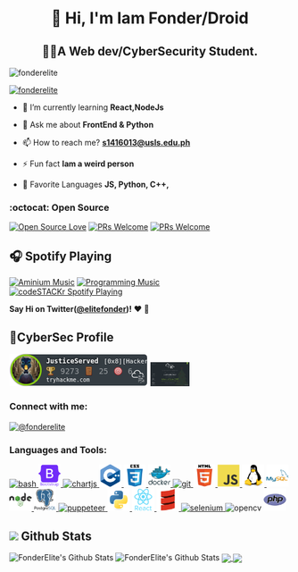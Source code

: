  <h1 align="center"> 👋 Hi, I'm  Iam Fonder/Droid</h1>
<h2 align="center">🕵️‍♂️A Web dev/CyberSecurity Student.</h3>

<p align="left"> <img src="https://komarev.com/ghpvc/?username=fonderelite&label=Profile%20views&color=0e75b6&style=flat" alt="fonderelite" /> </p>

<p align="left"> <a href="https://github.com/ryo-ma/github-profile-trophy"><img src="https://github-profile-trophy.vercel.app/?username=fonderelite" alt="fonderelite" /></a> </p>

- 🌱 I’m currently learning **React,NodeJs**

- 💬 Ask me about **FrontEnd & Python**

- 📫 How to reach me? **s1416013@usls.edu.ph**

- ⚡ Fun fact **Iam a weird person**

- 👾 Favorite Languages **JS, Python, C++,**

### :octocat: Open Source

[![Open Source Love](https://badges.frapsoft.com/os/v2/open-source.svg?v=103)](https://github.com/fonderelite) [![PRs Welcome](https://img.shields.io/badge/PRs-welcome-brightgreen.svg?style=flat&logo=github)](https://github.com/fonderelite) [![PRs Welcome](https://komarev.com/ghpvc/?username=fonderelite&label=Profile%20views&color=0e75b6&style=flat)](https://github.com/fonderelite)

 ## :headphones: Spotify Playing

[![Aminium Music](https://img.shields.io/badge/Aminium%20Music-%231DB954.svg?&style=for-the-badge&logo=spotify&logoColor=white)](https://open.spotify.com/playlist/68k4R2WLQ6mWSybS75OFaC#_=_) [![Programming Music](https://img.shields.io/badge/Programming%20Music-%231DB954.svg?&style=for-the-badge&logo=spotify&logoColor=white)](https://open.spotify.com/playlist/1FWq5Cu05LmtSHgFEXRnZO?si=FozGJF9nRXq2wTv_JpN2wQ)<br>
[<img src="https://now-playing-codestackr.vercel.app/api/spotify-playing" alt="codeSTACKr Spotify Playing" width="350" />](https://open.spotify.com/playlist/68k4R2WLQ6mWSybS75OFaC#_=_)

**Say Hi on Twitter([@elitefonder](https://twitter.com/elitefonder))!** :heart: 💬

## 🏁CyberSec Profile
<img src="JusticeServed.png" alt="TryHackMe">
<img src="THM-50CSIP19SL.png" width="70px">
<h3 align="left">Connect with me:</h3>
<p align="left">
<a href="https://twitter.com/@fonderelite" target="blank"><img align="center" src="https://cdn.jsdelivr.net/npm/simple-icons@3.0.1/icons/twitter.svg" alt="@fonderelite" height="30" width="40" /></a>
</p>

<h3 align="left">Languages and Tools:</h3>
<p align="left"> <a href="https://www.gnu.org/software/bash/" target="_blank"> <img src="https://www.vectorlogo.zone/logos/gnu_bash/gnu_bash-icon.svg" alt="bash" width="40" height="40"/> </a> <a href="https://getbootstrap.com" target="_blank"> <img src="https://raw.githubusercontent.com/devicons/devicon/master/icons/bootstrap/bootstrap-plain-wordmark.svg" alt="bootstrap" width="40" height="40"/> </a> <a href="https://www.chartjs.org" target="_blank"> <img src="https://www.chartjs.org/media/logo-title.svg" alt="chartjs" width="40" height="40"/> </a> <a href="https://www.w3schools.com/cpp/" target="_blank"> <img src="https://raw.githubusercontent.com/devicons/devicon/master/icons/cplusplus/cplusplus-original.svg" alt="cplusplus" width="40" height="40"/> </a> <a href="https://www.w3schools.com/css/" target="_blank"> <img src="https://raw.githubusercontent.com/devicons/devicon/master/icons/css3/css3-original-wordmark.svg" alt="css3" width="40" height="40"/> </a> <a href="https://www.docker.com/" target="_blank"> <img src="https://raw.githubusercontent.com/devicons/devicon/master/icons/docker/docker-original-wordmark.svg" alt="docker" width="40" height="40"/> </a> <a href="https://git-scm.com/" target="_blank"> <img src="https://www.vectorlogo.zone/logos/git-scm/git-scm-icon.svg" alt="git" width="40" height="40"/> </a> <a href="https://www.w3.org/html/" target="_blank"> <img src="https://raw.githubusercontent.com/devicons/devicon/master/icons/html5/html5-original-wordmark.svg" alt="html5" width="40" height="40"/> </a> <a href="https://developer.mozilla.org/en-US/docs/Web/JavaScript" target="_blank"> <img src="https://raw.githubusercontent.com/devicons/devicon/master/icons/javascript/javascript-original.svg" alt="javascript" width="40" height="40"/> </a> <a href="https://www.linux.org/" target="_blank"> <img src="https://raw.githubusercontent.com/devicons/devicon/master/icons/linux/linux-original.svg" alt="linux" width="40" height="40"/> </a> <a href="https://www.mysql.com/" target="_blank"> <img src="https://raw.githubusercontent.com/devicons/devicon/master/icons/mysql/mysql-original-wordmark.svg" alt="mysql" width="40" height="40"/> </a> <a href="https://nodejs.org" target="_blank"> <img src="https://raw.githubusercontent.com/devicons/devicon/master/icons/nodejs/nodejs-original-wordmark.svg" alt="nodejs" width="40" height="40"/> </a> <a href="https://www.postgresql.org" target="_blank"> <img src="https://raw.githubusercontent.com/devicons/devicon/master/icons/postgresql/postgresql-original-wordmark.svg" alt="postgresql" width="40" height="40"/> </a> <a href="https://github.com/puppeteer/puppeteer" target="_blank"> <img src="https://www.vectorlogo.zone/logos/pptrdev/pptrdev-official.svg" alt="puppeteer" width="40" height="40"/> </a> <a href="https://www.python.org" target="_blank"> <img src="https://raw.githubusercontent.com/devicons/devicon/master/icons/python/python-original.svg" alt="python" width="40" height="40"/> </a> <a href="https://reactjs.org/" target="_blank"> <img src="https://raw.githubusercontent.com/devicons/devicon/master/icons/react/react-original-wordmark.svg" alt="react" width="40" height="40"/> </a> <a href="https://www.scala-lang.org" target="_blank"> <img src="https://raw.githubusercontent.com/devicons/devicon/master/icons/scala/scala-original.svg" alt="scala" width="40" height="40"/> </a> <a href="https://www.selenium.dev" target="_blank"> <img src="https://raw.githubusercontent.com/detain/svg-logos/780f25886640cef088af994181646db2f6b1a3f8/svg/selenium-logo.svg" alt="selenium" width="40" height="40"/> </a>
<img src="https://www.vectorlogo.zone/logos/opencv/opencv-icon.svg" alt="opencv" width="40" height="40"/> </a> <a href="https://www.php.net" target="_blank"> <img src="https://raw.githubusercontent.com/devicons/devicon/master/icons/php/php-original.svg" alt="php" width="40" height="40"/> </a>
</p>


## <img src="https://img.icons8.com/nolan/26/github.png"/> Github Stats

![FonderElite's Github Stats](https://github-readme-stats.vercel.app/api/top-langs?username=FonderElite&show_icons=true&theme=radical)
![FonderElite's Github Stats](https://github-readme-stats.vercel.app/api?username=FonderElite&show_icons=true&theme=radical)
<a href="https://github.com/FonderElite/facerecognition">
<img align="center" src="https://github-readme-stats.vercel.app/api/pin/?username=FonderElite&repo=facerecognition&title_color=ffffff&text_color=c9cacc&icon_color=2bbc8a&bg_color=141321" />
</a>
<a href="https://github.com/lFonderElite/facerecognition">
  <img align="center" src="https://github-readme-stats.vercel.app/api/pin/?username=FonderElite&repo=deadswitch&title_color=ffffff&text_color=c9cacc&icon_color=2bbc8a&bg_color=141321" />
</a>    


